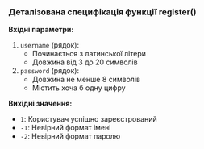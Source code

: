### Деталізована специфікація функції register()

**Вхідні параметри:**
1. `username` (рядок):
   - Починається з латинської літери
   - Довжина від 3 до 20 символів
2. `password` (рядок):
   - Довжина не менше 8 символів
   - Містить хоча б одну цифру

**Вихідні значення:**
- `1`: Користувач успішно зареєстрований
- `-1`: Невірний формат імені
- `-2`: Невірний формат паролю
